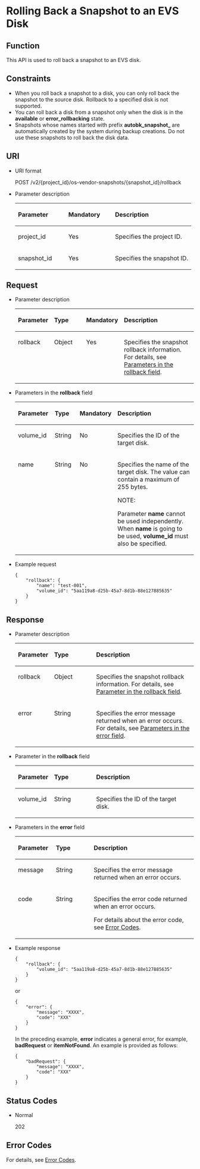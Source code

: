 # Rolling Back a Snapshot to an EVS Disk<a name="evs_04_2022"></a>

## Function<a name="section29798282112049"></a>

This API is used to roll back a snapshot to an EVS disk.

## Constraints<a name="section18412201112049"></a>

-   When you roll back a snapshot to a disk, you can only roll back the snapshot to the source disk. Rollback to a specified disk is not supported.
-   You can roll back a disk from a snapshot only when the disk is in the  **available**  or  **error\_rollbacking**  state.
-   Snapshots whose names started with prefix  **autobk\_snapshot\_**  are automatically created by the system during backup creations. Do not use these snapshots to roll back the disk data.

## URI<a name="section56404342112049"></a>

-   URI format

    POST /v2/\{project\_id\}/os-vendor-snapshots/\{snapshot\_id\}/rollback


-   Parameter description

    <a name="table37114383112049"></a>
    <table><thead align="left"><tr id="row4845983112049"><th class="cellrowborder" valign="top" width="28.57%" id="mcps1.1.4.1.1"><p id="p56980371112049"><a name="p56980371112049"></a><a name="p56980371112049"></a>Parameter</p>
    </th>
    <th class="cellrowborder" valign="top" width="26.529999999999998%" id="mcps1.1.4.1.2"><p id="p52007339112049"><a name="p52007339112049"></a><a name="p52007339112049"></a>Mandatory</p>
    </th>
    <th class="cellrowborder" valign="top" width="44.9%" id="mcps1.1.4.1.3"><p id="p51844944112049"><a name="p51844944112049"></a><a name="p51844944112049"></a>Description</p>
    </th>
    </tr>
    </thead>
    <tbody><tr id="row38690921112049"><td class="cellrowborder" valign="top" width="28.57%" headers="mcps1.1.4.1.1 "><p id="p46956895112049"><a name="p46956895112049"></a><a name="p46956895112049"></a>project_id</p>
    </td>
    <td class="cellrowborder" valign="top" width="26.529999999999998%" headers="mcps1.1.4.1.2 "><p id="p45412121112049"><a name="p45412121112049"></a><a name="p45412121112049"></a>Yes</p>
    </td>
    <td class="cellrowborder" valign="top" width="44.9%" headers="mcps1.1.4.1.3 "><p id="p54503167112049"><a name="p54503167112049"></a><a name="p54503167112049"></a>Specifies the project ID.</p>
    </td>
    </tr>
    <tr id="row20766463112049"><td class="cellrowborder" valign="top" width="28.57%" headers="mcps1.1.4.1.1 "><p id="p4361939112049"><a name="p4361939112049"></a><a name="p4361939112049"></a>snapshot_id</p>
    </td>
    <td class="cellrowborder" valign="top" width="26.529999999999998%" headers="mcps1.1.4.1.2 "><p id="p17772808112049"><a name="p17772808112049"></a><a name="p17772808112049"></a>Yes</p>
    </td>
    <td class="cellrowborder" valign="top" width="44.9%" headers="mcps1.1.4.1.3 "><p id="p30311366112049"><a name="p30311366112049"></a><a name="p30311366112049"></a>Specifies the snapshot ID.</p>
    </td>
    </tr>
    </tbody>
    </table>


## Request<a name="section54272198112126"></a>

-   Parameter description

    <a name="table9185191931813"></a>
    <table><thead align="left"><tr id="row418511198189"><th class="cellrowborder" valign="top" width="15.841584158415841%" id="mcps1.1.5.1.1"><p id="p7185219111814"><a name="p7185219111814"></a><a name="p7185219111814"></a>Parameter</p>
    </th>
    <th class="cellrowborder" valign="top" width="19.801980198019802%" id="mcps1.1.5.1.2"><p id="p17185419171810"><a name="p17185419171810"></a><a name="p17185419171810"></a>Type</p>
    </th>
    <th class="cellrowborder" valign="top" width="15.841584158415841%" id="mcps1.1.5.1.3"><p id="p918520193181"><a name="p918520193181"></a><a name="p918520193181"></a>Mandatory</p>
    </th>
    <th class="cellrowborder" valign="top" width="48.51485148514851%" id="mcps1.1.5.1.4"><p id="p31851819151817"><a name="p31851819151817"></a><a name="p31851819151817"></a>Description</p>
    </th>
    </tr>
    </thead>
    <tbody><tr id="row201857197184"><td class="cellrowborder" valign="top" width="15.841584158415841%" headers="mcps1.1.5.1.1 "><p id="p11186181941818"><a name="p11186181941818"></a><a name="p11186181941818"></a>rollback</p>
    </td>
    <td class="cellrowborder" valign="top" width="19.801980198019802%" headers="mcps1.1.5.1.2 "><p id="p5186101971818"><a name="p5186101971818"></a><a name="p5186101971818"></a>Object</p>
    </td>
    <td class="cellrowborder" valign="top" width="15.841584158415841%" headers="mcps1.1.5.1.3 "><p id="p218641911810"><a name="p218641911810"></a><a name="p218641911810"></a>Yes</p>
    </td>
    <td class="cellrowborder" valign="top" width="48.51485148514851%" headers="mcps1.1.5.1.4 "><p id="p14186519171816"><a name="p14186519171816"></a><a name="p14186519171816"></a>Specifies the snapshot rollback information. For details, see <a href="#li37311846112126">Parameters in the rollback field</a>.</p>
    </td>
    </tr>
    </tbody>
    </table>


-   <a name="li37311846112126"></a>Parameters in the  **rollback**  field

    <a name="table262294112126"></a>
    <table><thead align="left"><tr id="row15086975112126"><th class="cellrowborder" valign="top" width="20.57%" id="mcps1.1.5.1.1"><p id="p14085481112126"><a name="p14085481112126"></a><a name="p14085481112126"></a>Parameter</p>
    </th>
    <th class="cellrowborder" valign="top" width="14.29%" id="mcps1.1.5.1.2"><p id="p73303112126"><a name="p73303112126"></a><a name="p73303112126"></a>Type</p>
    </th>
    <th class="cellrowborder" valign="top" width="17.03%" id="mcps1.1.5.1.3"><p id="p5937586112126"><a name="p5937586112126"></a><a name="p5937586112126"></a>Mandatory</p>
    </th>
    <th class="cellrowborder" valign="top" width="48.11%" id="mcps1.1.5.1.4"><p id="p11182433112126"><a name="p11182433112126"></a><a name="p11182433112126"></a>Description</p>
    </th>
    </tr>
    </thead>
    <tbody><tr id="row47675000112126"><td class="cellrowborder" valign="top" width="20.57%" headers="mcps1.1.5.1.1 "><p id="p36469802112126"><a name="p36469802112126"></a><a name="p36469802112126"></a>volume_id</p>
    </td>
    <td class="cellrowborder" valign="top" width="14.29%" headers="mcps1.1.5.1.2 "><p id="p1264009112126"><a name="p1264009112126"></a><a name="p1264009112126"></a>String</p>
    </td>
    <td class="cellrowborder" valign="top" width="17.03%" headers="mcps1.1.5.1.3 "><p id="p35275900112126"><a name="p35275900112126"></a><a name="p35275900112126"></a>No</p>
    </td>
    <td class="cellrowborder" valign="top" width="48.11%" headers="mcps1.1.5.1.4 "><p id="p16492175643818"><a name="p16492175643818"></a><a name="p16492175643818"></a>Specifies the ID of the target disk.</p>
    </td>
    </tr>
    <tr id="row13436622112126"><td class="cellrowborder" valign="top" width="20.57%" headers="mcps1.1.5.1.1 "><p id="p14624579112126"><a name="p14624579112126"></a><a name="p14624579112126"></a>name</p>
    </td>
    <td class="cellrowborder" valign="top" width="14.29%" headers="mcps1.1.5.1.2 "><p id="p43740265112126"><a name="p43740265112126"></a><a name="p43740265112126"></a>String</p>
    </td>
    <td class="cellrowborder" valign="top" width="17.03%" headers="mcps1.1.5.1.3 "><p id="p53300583112126"><a name="p53300583112126"></a><a name="p53300583112126"></a>No</p>
    </td>
    <td class="cellrowborder" valign="top" width="48.11%" headers="mcps1.1.5.1.4 "><p id="p22380006112126"><a name="p22380006112126"></a><a name="p22380006112126"></a>Specifies the name of the target disk. <span id="text1381853551201921"><a name="text1381853551201921"></a><a name="text1381853551201921"></a>The value can contain a maximum of 255 bytes.</span></p>
    <div class="note" id="note6490498915441"><a name="note6490498915441"></a><a name="note6490498915441"></a><span class="notetitle"> NOTE: </span><div class="notebody"><p id="p4727398915441"><a name="p4727398915441"></a><a name="p4727398915441"></a>Parameter <strong id="b842352706145847"><a name="b842352706145847"></a><a name="b842352706145847"></a>name</strong> cannot be used independently. When <strong id="b84235270615149"><a name="b84235270615149"></a><a name="b84235270615149"></a>name</strong> is going to be used, <strong id="b84235270615212"><a name="b84235270615212"></a><a name="b84235270615212"></a>volume_id</strong> must also be specified.</p>
    </div></div>
    </td>
    </tr>
    </tbody>
    </table>


-   Example request

    ```
    {
        "rollback": {
            "name": "test-001",
            "volume_id": "5aa119a8-d25b-45a7-8d1b-88e127885635"
        }
    }
    ```


## Response<a name="section50618846112239"></a>

-   Parameter description

    <a name="table55593749112239"></a>
    <table><thead align="left"><tr id="row12503066112239"><th class="cellrowborder" valign="top" width="19.05%" id="mcps1.1.4.1.1"><p id="p6115391112239"><a name="p6115391112239"></a><a name="p6115391112239"></a>Parameter</p>
    </th>
    <th class="cellrowborder" valign="top" width="23.810000000000002%" id="mcps1.1.4.1.2"><p id="p25584640112239"><a name="p25584640112239"></a><a name="p25584640112239"></a>Type</p>
    </th>
    <th class="cellrowborder" valign="top" width="57.14%" id="mcps1.1.4.1.3"><p id="p21559929112239"><a name="p21559929112239"></a><a name="p21559929112239"></a>Description</p>
    </th>
    </tr>
    </thead>
    <tbody><tr id="row59821639112239"><td class="cellrowborder" valign="top" width="19.05%" headers="mcps1.1.4.1.1 "><p id="p13714567112239"><a name="p13714567112239"></a><a name="p13714567112239"></a>rollback</p>
    </td>
    <td class="cellrowborder" valign="top" width="23.810000000000002%" headers="mcps1.1.4.1.2 "><p id="p37138152112239"><a name="p37138152112239"></a><a name="p37138152112239"></a>Object</p>
    </td>
    <td class="cellrowborder" valign="top" width="57.14%" headers="mcps1.1.4.1.3 "><p id="p58242347112239"><a name="p58242347112239"></a><a name="p58242347112239"></a>Specifies the snapshot rollback information. For details, see <a href="#li1951113011190">Parameter in the rollback field</a>.</p>
    </td>
    </tr>
    <tr id="row434455911170"><td class="cellrowborder" valign="top" width="19.05%" headers="mcps1.1.4.1.1 "><p id="p129522216412"><a name="p129522216412"></a><a name="p129522216412"></a>error</p>
    </td>
    <td class="cellrowborder" valign="top" width="23.810000000000002%" headers="mcps1.1.4.1.2 "><p id="p1595262111415"><a name="p1595262111415"></a><a name="p1595262111415"></a>String</p>
    </td>
    <td class="cellrowborder" valign="top" width="57.14%" headers="mcps1.1.4.1.3 "><p id="p109527215417"><a name="p109527215417"></a><a name="p109527215417"></a>Specifies the error message returned when an error occurs. For details, see <a href="#li0419202382514">Parameters in the error field</a>.</p>
    </td>
    </tr>
    </tbody>
    </table>

-   <a name="li1951113011190"></a>Parameter in the  **rollback**  field

    <a name="table051223010193"></a>
    <table><thead align="left"><tr id="row1351211309194"><th class="cellrowborder" valign="top" width="19.05%" id="mcps1.1.4.1.1"><p id="p1551203041918"><a name="p1551203041918"></a><a name="p1551203041918"></a>Parameter</p>
    </th>
    <th class="cellrowborder" valign="top" width="23.810000000000002%" id="mcps1.1.4.1.2"><p id="p11512183013191"><a name="p11512183013191"></a><a name="p11512183013191"></a>Type</p>
    </th>
    <th class="cellrowborder" valign="top" width="57.14%" id="mcps1.1.4.1.3"><p id="p451263020195"><a name="p451263020195"></a><a name="p451263020195"></a>Description</p>
    </th>
    </tr>
    </thead>
    <tbody><tr id="row13513173071913"><td class="cellrowborder" valign="top" width="19.05%" headers="mcps1.1.4.1.1 "><p id="p25133307192"><a name="p25133307192"></a><a name="p25133307192"></a>volume_id</p>
    </td>
    <td class="cellrowborder" valign="top" width="23.810000000000002%" headers="mcps1.1.4.1.2 "><p id="p1151353011199"><a name="p1151353011199"></a><a name="p1151353011199"></a>String</p>
    </td>
    <td class="cellrowborder" valign="top" width="57.14%" headers="mcps1.1.4.1.3 "><p id="p451323041912"><a name="p451323041912"></a><a name="p451323041912"></a>Specifies the ID of the target disk.</p>
    </td>
    </tr>
    </tbody>
    </table>

-   <a name="li0419202382514"></a>Parameters in the  **error**  field

    <a name="evs_04_2013_table15441099103019"></a>
    <table><thead align="left"><tr id="evs_04_2013_row54094047103019"><th class="cellrowborder" valign="top" width="21.17788221177882%" id="mcps1.1.4.1.1"><p id="evs_04_2013_p19541716103019"><a name="evs_04_2013_p19541716103019"></a><a name="evs_04_2013_p19541716103019"></a>Parameter</p>
    </th>
    <th class="cellrowborder" valign="top" width="21.17788221177882%" id="mcps1.1.4.1.2"><p id="evs_04_2013_p39375186103019"><a name="evs_04_2013_p39375186103019"></a><a name="evs_04_2013_p39375186103019"></a>Type</p>
    </th>
    <th class="cellrowborder" valign="top" width="57.64423557644236%" id="mcps1.1.4.1.3"><p id="evs_04_2013_p38578950103019"><a name="evs_04_2013_p38578950103019"></a><a name="evs_04_2013_p38578950103019"></a>Description</p>
    </th>
    </tr>
    </thead>
    <tbody><tr id="evs_04_2013_row59401790103019"><td class="cellrowborder" valign="top" width="21.17788221177882%" headers="mcps1.1.4.1.1 "><p id="evs_04_2013_p46815658103019"><a name="evs_04_2013_p46815658103019"></a><a name="evs_04_2013_p46815658103019"></a>message</p>
    </td>
    <td class="cellrowborder" valign="top" width="21.17788221177882%" headers="mcps1.1.4.1.2 "><p id="evs_04_2013_p33971979103019"><a name="evs_04_2013_p33971979103019"></a><a name="evs_04_2013_p33971979103019"></a>String</p>
    </td>
    <td class="cellrowborder" valign="top" width="57.64423557644236%" headers="mcps1.1.4.1.3 "><p id="evs_04_2013_p21623243103019"><a name="evs_04_2013_p21623243103019"></a><a name="evs_04_2013_p21623243103019"></a>Specifies the error message returned when an error occurs.</p>
    </td>
    </tr>
    <tr id="evs_04_2013_row60391466103019"><td class="cellrowborder" valign="top" width="21.17788221177882%" headers="mcps1.1.4.1.1 "><p id="evs_04_2013_p59870541103019"><a name="evs_04_2013_p59870541103019"></a><a name="evs_04_2013_p59870541103019"></a>code</p>
    </td>
    <td class="cellrowborder" valign="top" width="21.17788221177882%" headers="mcps1.1.4.1.2 "><p id="evs_04_2013_p17675690103019"><a name="evs_04_2013_p17675690103019"></a><a name="evs_04_2013_p17675690103019"></a>String</p>
    </td>
    <td class="cellrowborder" valign="top" width="57.64423557644236%" headers="mcps1.1.4.1.3 "><p id="evs_04_2013_p6087468103019"><a name="evs_04_2013_p6087468103019"></a><a name="evs_04_2013_p6087468103019"></a>Specifies the error code returned when an error occurs.</p>
    <p id="evs_04_2013_p54787218103019"><a name="evs_04_2013_p54787218103019"></a><a name="evs_04_2013_p54787218103019"></a>For details about the error code, see <a href="error-codes.md">Error Codes</a>.</p>
    </td>
    </tr>
    </tbody>
    </table>


-   Example response

    ```
    {
        "rollback": {
            "volume_id": "5aa119a8-d25b-45a7-8d1b-88e127885635"
        }
    }
    ```

    or

    ```
    {
        "error": {
            "message": "XXXX", 
            "code": "XXX"
        }
    }
    ```

    In the preceding example,  **error**  indicates a general error, for example,  **badRequest**  or  **itemNotFound**. An example is provided as follows:

    ```
    {
        "badRequest": {
            "message": "XXXX", 
            "code": "XXX"
        }
    }
    ```


## Status Codes<a name="section16529200112352"></a>

-   Normal

    202


## Error Codes<a name="section431317151242"></a>

For details, see  [Error Codes](error-codes.md).

